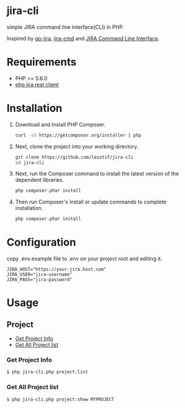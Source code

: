 # jira-cli
simple JIRA command line interface(CLI) in PHP.

Inspired by [go-jira](https://github.com/Netflix-Skunkworks/go-jira), [jira-cmd](https://github.com/germanrcuriel/jira-cmd) and [JIRA Command Line Interface](https://bobswift.atlassian.net/wiki/display/JCLI/User%27s+Guide).

# Requirements

- PHP >= 5.6.0
- [php jira rest client](https://github.com/lesstif/php-jira-rest-client)

# Installation

1. Download and Install PHP Composer.

	``` sh
	curl -sS https://getcomposer.org/installer | php
	```
2. Next, clone the project into your working directory.

    ```sh
    git clone https://github.com/lesstif/jira-cli
    cd jira-cli
    ```

3. Next, run the Composer command to install the latest version of the dependent libraries.

	``` sh
	php composer.phar install
	```

3. Then run Composer's install or update commands to complete installation.

	```sh
	php composer.phar install
	```


# Configuration

copy .env.example file to .env on your project root and editing it.

	JIRA_HOST="https://your-jira.host.com"
	JIRA_USER="jira-username"
	JIRA_PASS="jira-password"

# Usage

## Project
- [Get Project Info](#get-project-info)
- [Get All Project list](#get-all-project-list)

### Get Project Info

```sh
$ php jira-cli.php project:list
```

### Get All Project list

```sh
$ php jira-cli.php project:show MYPROJECT
```
